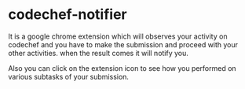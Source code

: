 # codechef-notifier

It is a google chrome extension which will observes your activity on codechef and you have to make the submission and proceed with your other activities.
when the result comes it will notify you.

Also you can click on the extension icon to see how you performed on various subtasks of your submission.
